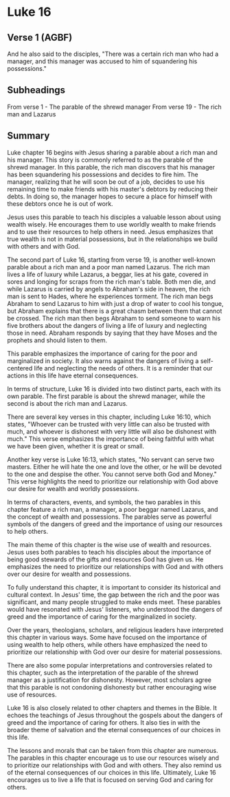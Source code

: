 # Luke 16

## Verse 1 (AGBF)

And he also said to the disciples, "There was a certain rich man who had a manager, and this manager was accused to him of squandering his possessions."

## Subheadings

From verse 1 - The parable of the shrewd manager
From verse 19 - The rich man and Lazarus

## Summary

Luke chapter 16 begins with Jesus sharing a parable about a rich man and his manager. This story is commonly referred to as the parable of the shrewd manager. In this parable, the rich man discovers that his manager has been squandering his possessions and decides to fire him. The manager, realizing that he will soon be out of a job, decides to use his remaining time to make friends with his master's debtors by reducing their debts. In doing so, the manager hopes to secure a place for himself with these debtors once he is out of work. 

Jesus uses this parable to teach his disciples a valuable lesson about using wealth wisely. He encourages them to use worldly wealth to make friends and to use their resources to help others in need. Jesus emphasizes that true wealth is not in material possessions, but in the relationships we build with others and with God. 

The second part of Luke 16, starting from verse 19, is another well-known parable about a rich man and a poor man named Lazarus. The rich man lives a life of luxury while Lazarus, a beggar, lies at his gate, covered in sores and longing for scraps from the rich man's table. Both men die, and while Lazarus is carried by angels to Abraham's side in heaven, the rich man is sent to Hades, where he experiences torment. The rich man begs Abraham to send Lazarus to him with just a drop of water to cool his tongue, but Abraham explains that there is a great chasm between them that cannot be crossed. The rich man then begs Abraham to send someone to warn his five brothers about the dangers of living a life of luxury and neglecting those in need. Abraham responds by saying that they have Moses and the prophets and should listen to them.

This parable emphasizes the importance of caring for the poor and marginalized in society. It also warns against the dangers of living a self-centered life and neglecting the needs of others. It is a reminder that our actions in this life have eternal consequences. 

In terms of structure, Luke 16 is divided into two distinct parts, each with its own parable. The first parable is about the shrewd manager, while the second is about the rich man and Lazarus. 

There are several key verses in this chapter, including Luke 16:10, which states, "Whoever can be trusted with very little can also be trusted with much, and whoever is dishonest with very little will also be dishonest with much." This verse emphasizes the importance of being faithful with what we have been given, whether it is great or small. 

Another key verse is Luke 16:13, which states, "No servant can serve two masters. Either he will hate the one and love the other, or he will be devoted to the one and despise the other. You cannot serve both God and Money." This verse highlights the need to prioritize our relationship with God above our desire for wealth and worldly possessions. 

In terms of characters, events, and symbols, the two parables in this chapter feature a rich man, a manager, a poor beggar named Lazarus, and the concept of wealth and possessions. The parables serve as powerful symbols of the dangers of greed and the importance of using our resources to help others. 

The main theme of this chapter is the wise use of wealth and resources. Jesus uses both parables to teach his disciples about the importance of being good stewards of the gifts and resources God has given us. He emphasizes the need to prioritize our relationships with God and with others over our desire for wealth and possessions. 

To fully understand this chapter, it is important to consider its historical and cultural context. In Jesus' time, the gap between the rich and the poor was significant, and many people struggled to make ends meet. These parables would have resonated with Jesus' listeners, who understood the dangers of greed and the importance of caring for the marginalized in society. 

Over the years, theologians, scholars, and religious leaders have interpreted this chapter in various ways. Some have focused on the importance of using wealth to help others, while others have emphasized the need to prioritize our relationship with God over our desire for material possessions. 

There are also some popular interpretations and controversies related to this chapter, such as the interpretation of the parable of the shrewd manager as a justification for dishonesty. However, most scholars agree that this parable is not condoning dishonesty but rather encouraging wise use of resources. 

Luke 16 is also closely related to other chapters and themes in the Bible. It echoes the teachings of Jesus throughout the gospels about the dangers of greed and the importance of caring for others. It also ties in with the broader theme of salvation and the eternal consequences of our choices in this life. 

The lessons and morals that can be taken from this chapter are numerous. The parables in this chapter encourage us to use our resources wisely and to prioritize our relationships with God and with others. They also remind us of the eternal consequences of our choices in this life. Ultimately, Luke 16 encourages us to live a life that is focused on serving God and caring for others.